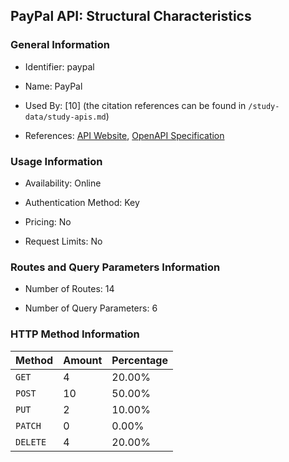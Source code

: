 ## PayPal API: Structural Characteristics

### General Information

- Identifier: paypal

- Name: PayPal

- Used By: [10] (the citation references can be found in `/study-data/study-apis.md`)

- References: [API Website](https://developer.paypal.com/api/rest), [OpenAPI Specification](https://github.com/paypal/paypal-rest-api-specifications)

### Usage Information

- Availability: Online

- Authentication Method: Key

- Pricing: No

- Request Limits: No

### Routes and Query Parameters Information

- Number of Routes: 14

- Number of Query Parameters: 6

### HTTP Method Information

| Method | Amount | Percentage |
|--------|--------|------------|
| `GET` | 4 | 20.00% |
| `POST` | 10 | 50.00% |
| `PUT` | 2 | 10.00% |
| `PATCH` | 0 | 0.00% |
| `DELETE` | 4 | 20.00% |
